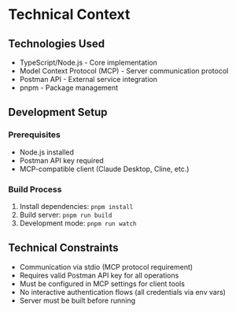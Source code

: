 # Technical Context

## Technologies Used
- TypeScript/Node.js - Core implementation
- Model Context Protocol (MCP) - Server communication protocol
- Postman API - External service integration
- pnpm - Package management

## Development Setup
### Prerequisites
- Node.js installed
- Postman API key required
- MCP-compatible client (Claude Desktop, Cline, etc.)

### Build Process
1. Install dependencies: `pnpm install`
2. Build server: `pnpm run build`
3. Development mode: `pnpm run watch`

## Technical Constraints
- Communication via stdio (MCP protocol requirement)
- Requires valid Postman API key for all operations
- Must be configured in MCP settings for client tools
- No interactive authentication flows (all credentials via env vars)
- Server must be built before running